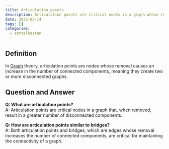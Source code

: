 ```yaml
---
title: Articulation points
description: Articulation points are critical nodes in a graph whose removal increases
date: 2025-02-14
tags: []
categories:
  - zettelkasten
---
```


## Definition

In [Graph](Graph.md) theory, articulation points are nodes whose removal causes
an increase in the number of connected components, meaning they create two or
more disconnected graphs.

## Question and Answer

**Q: What are articulation points?**  
A: Articulation points are critical nodes in a graph that, when removed, result in a greater number of disconnected components.

**Q: How are articulation points similar to bridges?**  
A: Both articulation points and bridges, which are edges whose removal increases the number of connected components, are critical for maintaining the connectivity of a graph.
